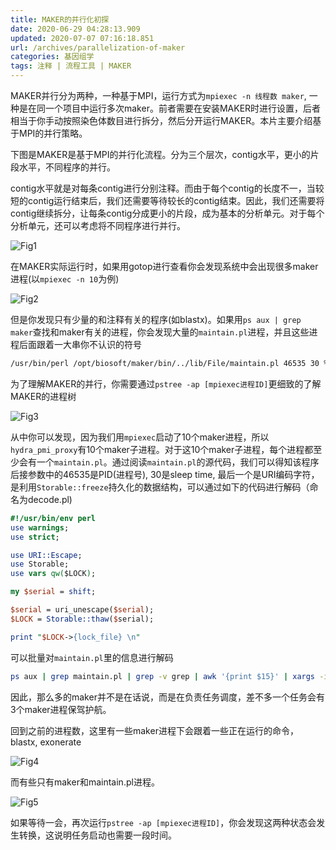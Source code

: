 ```yaml
---
title: MAKER的并行化初探
date: 2020-06-29 04:28:13.909
updated: 2020-07-07 07:16:18.851
url: /archives/parallelization-of-maker
categories: 基因组学
tags: 注释 | 流程工具 | MAKER
---
```



MAKER并行分为两种，一种基于MPI，运行方式为`mpiexec -n 线程数 maker`, 一种是在同一个项目中运行多次maker。前者需要在安装MAKER时进行设置，后者相当于你手动按照染色体数目进行拆分，然后分开运行MAKER。本片主要介绍基于MPI的并行策略。

下图是MAKER是基于MPI的并行化流程。分为三个层次，contig水平，更小的片段水平，不同程序的并行。

contig水平就是对每条contig进行分别注释。而由于每个contig的长度不一，当较短的contig运行结束后，我们还需要等待较长的contig结束。因此，我们还需要将contig继续拆分，让每条contig分成更小的片段，成为基本的分析单元。对于每个分析单元，还可以考虑将不同程序进行并行。

![Fig1](https://halo-1252249331.cos.ap-shanghai.myqcloud.com/upload/2020/06/image-5624eadd6cc346a4b93a63be53fea0fb.png)

在MAKER实际运行时，如果用gotop进行查看你会发现系统中会出现很多maker进程(以`mpiexec -n 10`为例)

![Fig2](https://halo-1252249331.cos.ap-shanghai.myqcloud.com/upload/2020/06/image-004af64038c349fb99dbb3ee58531b58.png)

但是你发现只有少量的和注释有关的程序(如blastx)。如果用`ps aux | grep maker`查找和maker有关的进程，你会发现大量的`maintain.pl`进程，并且这些进程后面跟着一大串你不认识的符号

```bash
/usr/bin/perl /opt/biosoft/maker/bin/../lib/File/maintain.pl 46535 30 %04%09%08%31%3...
```

为了理解MAKER的并行，你需要通过`pstree -ap [mpiexec进程ID]`更细致的了解MAKER的进程树

![Fig3](https://halo-1252249331.cos.ap-shanghai.myqcloud.com/upload/2020/06/image-e6e682747a3a443e9a2b0e9810f0177c.png)

从中你可以发现，因为我们用`mpiexec`启动了10个maker进程，所以`hydra_pmi_proxy`有10个maker子进程。对于这10个maker子进程，每个进程都至少会有一个`maintain.pl`。通过阅读`maintain.pl`的源代码，我们可以得知该程序后接参数中的46535是PID(进程号), 30是sleep time, 最后一个是URI编码字符，是利用`Storable::freeze`持久化的数据结构，可以通过如下的代码进行解码（命名为decode.pl)

```perl
#!/usr/bin/env perl
use warnings;
use strict;

use URI::Escape;
use Storable;
use vars qw($LOCK);

my $serial = shift;

$serial = uri_unescape($serial);
$LOCK = Storable::thaw($serial);

print "$LOCK->{lock_file} \n"
```

可以批量对`maintain.pl`里的信息进行解码

```bash
ps aux | grep maintain.pl | grep -v grep | awk '{print $15}' | xargs -i perl decode.pl {}
```

因此，那么多的maker并不是在话说，而是在负责任务调度，差不多一个任务会有3个maker进程保驾护航。

回到之前的进程数，这里有一些maker进程下会跟着一些正在运行的命令，blastx, exonerate

![Fig4](https://halo-1252249331.cos.ap-shanghai.myqcloud.com/upload/2020/06/image-01a3786169a74d278d804a79c9e36e91.png)

而有些只有maker和maintain.pl进程。

![Fig5](https://halo-1252249331.cos.ap-shanghai.myqcloud.com/upload/2020/06/image-6d38421ce79d4c129fe92e78d71a926d.png)

如果等待一会，再次运行`pstree -ap [mpiexec进程ID]`，你会发现这两种状态会发生转换，这说明任务启动也需要一段时间。
